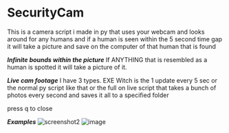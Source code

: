 # SecurityCam
This is a camera script i made in py that uses your webcam and looks around for any humans and if a human is seen within the 5 second time gap it will take a picture and save on the computer of that human that is found

***Infinite bounds within the picture***
If ANYTHING that is resembled as a human is spotted it will take a picture of it.

***Live cam footage***
I have 3 types. EXE Witch is the 1 update every 5 sec or the normal py script like that or the full on live script that takes a bunch of photos every second and saves it all to a specified folder 

press q to close



***Examples***
![screenshot2](https://user-images.githubusercontent.com/106557220/224524322-9573d68c-ef49-4468-875f-68e4b3be037f.png)
![image](https://user-images.githubusercontent.com/106557220/224524750-7ecd53dc-2b27-445e-a2ff-a2bb9be0d9ba.png)

